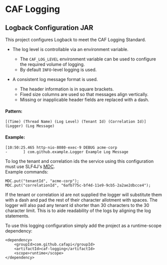 # CAF Logging
## Logback Configuration JAR
This project configures Logback to meet the CAF Logging Standard.

- The log level is controllable via an environment variable.  
    - The `CAF_LOG_LEVEL` environment variable can be used to configure the required volume of logging.  
    - By default `INFO`-level logging is used.

- A consistent log message format is used.  
    - The header information is in square brackets.
    - Fixed size columns are used so that messages align vertically.
    - Missing or inapplicable header fields are replaced with a dash.

#### Pattern:
    [(Time) (Thread Name) (Log Level) (Tenant Id) (Correlation Id)] (Logger) (Log Message)  

#### Example:
    [10:50:25.465 http-nio-8080-exec-9 DEBUG acme-corp                      -       ] com.github.example.Logger Example Log Message

To log the tenant and correlation ids the service using this configuration must use SLF4J's [MDC](https://www.slf4j.org/manual.html#mdc).  
Example commands:

    MDC.put("tenantId", "acme-corp");
    MDC.put("correlationId", "6afb775c-bf4d-11e9-9cb5-2a2ae2dbcce4");

If the tenant or correlation id are not supplied the logger will substitute them with a dash and pad the rest of their character allotment with spaces.  The logger will also pad any tenant id shorter than 30 characters to the 30 character limit.  This is to aide readability of the logs by aligning the log statements.

To use this logging configuration simply add the project as a runtime-scope dependency:

    <dependency>
        <groupId>com.github.cafapi</groupId>
        <artifactId>caf-logging</artifactId>
        <scope>runtime</scope>
    </dependency>
